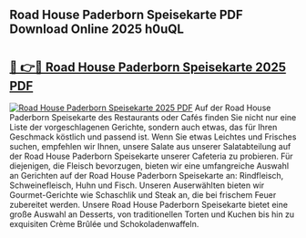 ## Road House Paderborn Speisekarte PDF Download Online 2025 h0uQL

# <h2><a href="http://gc6xy1.nevu.top/?p=Road+House+Paderborn+Speisekarte">🔗 👉🔴 Road House Paderborn Speisekarte 2025 PDF</a></h2>

[![Road House Paderborn Speisekarte 2025 PDF](https://i.imgur.com/dBaPXMq.png)](http://gc6xy1.nevu.top/?p=Road+House+Paderborn+Speisekarte)
Auf der Road House Paderborn Speisekarte des Restaurants oder Cafés finden Sie nicht nur eine Liste der vorgeschlagenen Gerichte, sondern auch etwas, das für Ihren Geschmack köstlich und passend ist. Wenn Sie etwas Leichtes und Frisches suchen, empfehlen wir Ihnen, unsere Salate aus unserer Salatabteilung auf der Road House Paderborn Speisekarte unserer Cafeteria zu probieren. Für diejenigen, die Fleisch bevorzugen, bieten wir eine umfangreiche Auswahl an Gerichten auf der Road House Paderborn Speisekarte an: Rindfleisch, Schweinefleisch, Huhn und Fisch. Unseren Auserwählten bieten wir Gourmet-Gerichte wie Schaschlik und Steak an, die bei frischem Feuer zubereitet werden. Unsere Road House Paderborn Speisekarte bietet eine große Auswahl an Desserts, von traditionellen Torten und Kuchen bis hin zu exquisiten Crème Brûlée und Schokoladenwaffeln.

